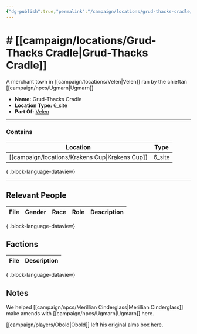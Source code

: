 ```yaml
---
{"dg-publish":true,"permalink":"/campaign/locations/grud-thacks-cradle/","tags":["location"],"noteIcon":"","created":"2025-10-26T12:29:30.647-07:00","updated":"2025-10-28T07:52:25.160-07:00"}
---
```


# # [[campaign/locations/Grud-Thacks Cradle\|Grud-Thacks Cradle]]
A merchant town in [[campaign/locations/Velen\|Velen]] ran by the chieftan [[campaign/npcs/Ugmarn\|Ugmarn]]
<p><span><ul>
<li dir="auto"><strong>Name:</strong> Grud-Thacks Cradle</li>
<li dir="auto"><strong>Location Type:</strong> 6_site</li>
<li dir="auto"><strong>Part Of:</strong> <a data-tooltip-position="top" aria-label="campaign/locations/Velen.md" data-href="campaign/locations/Velen.md" href="campaign/locations/Velen.md" class="internal-link" target="_blank" rel="noopener nofollow">Velen</a></li>
</ul></span></p>

---

### Contains
| Location                                           | Type   |
| -------------------------------------------------- | ------ |
| [[campaign/locations/Krakens Cup\|Krakens Cup]] | 6_site |

{ .block-language-dataview}

---

## Relevant People
| File | Gender | Race | Role | Description |
| ---- | ------ | ---- | ---- | ----------- |

{ .block-language-dataview}

## Factions
| File | Description |
| ---- | ----------- |

{ .block-language-dataview}

## Notes
We helped [[campaign/npcs/Merillian Cinderglass\|Merillian Cinderglass]] make amends with [[campaign/npcs/Ugmarn\|Ugmarn]] here. 

[[campaign/players/Obold\|Obold]] left his original alms box here. 